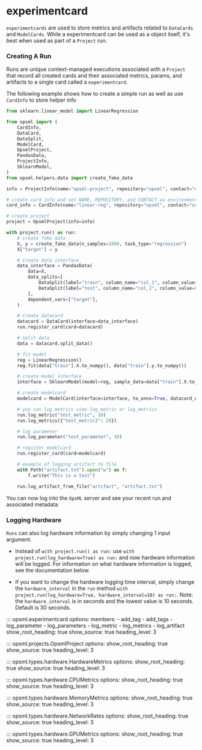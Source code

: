 # experimentcard

`experimentcards` are used to store metrics and artifacts related to `DataCards` and `ModelCards`. While a experimentcard can be used as a object itself, it's best when used as part of a `Project` run.

### Creating A Run
Runs are unique context-managed executions associated with a `Project` that record all created cards and their associated metrics, params, and artifacts to a single card called a `experimentcard`.

The following example shows how to create a simple run as well as use `CardInfo` to store helper info

```python
from sklearn.linear_model import LinearRegression

from opsml import (
    CardInfo,
    DataCard,
    DataSplit,
    ModelCard,
    OpsmlProject,
    PandasData,
    ProjectInfo,
    SklearnModel,
)
from opsml.helpers.data import create_fake_data

info = ProjectInfo(name="opsml-project", repository="opsml", contact="user@email.com")

# create card info and set NAME, REPOSITORY, and CONTACT as environment variables
card_info = CardInfo(name="linear-reg", repository="opsml", contact="user@email.com").set_env()

# create project
project = OpsmlProject(info=info)

with project.run() as run:
    # create fake data
    X, y = create_fake_data(n_samples=1000, task_type="regression")
    X["target"] = y

    # Create data interface
    data_interface = PandasData(
        data=X,
        data_splits=[
            DataSplit(label="train", column_name="col_1", column_value=0.5, inequality=">="),
            DataSplit(label="test", column_name="col_1", column_value=0.5, inequality="<"),
        ],
        dependent_vars=["target"],
    )

    # Create datacard
    datacard = DataCard(interface=data_interface)
    run.register_card(card=datacard)

    # split data
    data = datacard.split_data()

    # fit model
    reg = LinearRegression()
    reg.fit(data["train"].X.to_numpy(), data["train"].y.to_numpy())

    # create model interface
    interface = SklearnModel(model=reg, sample_data=data["train"].X.to_numpy())

    # create modelcard
    modelcard = ModelCard(interface=interface, to_onnx=True, datacard_uid=datacard.uid)

    # you can log metrics view log_metric or log_metrics
    run.log_metric("test_metric", 10)
    run.log_metrics({"test_metric2": 20})

    # log parameter
    run.log_parameter("test_parameter", 10)

    # register modelcard
    run.register_card(card=modelcard)

    # example of logging artifact to file
    with Path("artifact.txt").open("w") as f:
        f.write("This is a test")

    run.log_artifact_from_file("artifact", "artifact.txt")
```

You can now log into the `OpsML` server and see your recent run and associated metadata

### Logging Hardware

`Runs` can also log hardware information by simply changing 1 input argument.

- Instead of  `with project.run() as run:` use `with project.run(log_hardware=True) as run:` and now hardware information will be logged. For information on what hardware information is logged, see the documentation below.
  
- If you want to change the hardware logging time interval, simply change the `hardware_interval` in the `run` method `with project.run(log_hardware=True, hardware_interval=10) as run:`. Note: the `hardware_interval` is in seconds and the lowest value is 10 seconds. Default is 30 seconds.


::: opsml.experimentcard
    options:
        members:
            - add_tag
            - add_tags
            - log_parameter
            - log_parameters
            - log_metric
            - log_metrics
            - log_artifact
        show_root_heading: true
        show_source: true
        heading_level: 3

::: opsml.projects.OpsmlProject
    options:
        show_root_heading: true
        show_source: true
        heading_level: 3

::: opsml.types.hardware.HardwareMetrics
    options:
        show_root_heading: true
        show_source: true
        heading_level: 3

::: opsml.types.hardware.CPUMetrics
    options:
        show_root_heading: true
        show_source: true
        heading_level: 3

::: opsml.types.hardware.MemoryMetrics
    options:
        show_root_heading: true
        show_source: true
        heading_level: 3

::: opsml.types.hardware.NetworkRates
    options:
        show_root_heading: true
        show_source: true
        heading_level: 3


::: opsml.types.hardware.GPUMetrics
    options:
        show_root_heading: true
        show_source: true
        heading_level: 3

